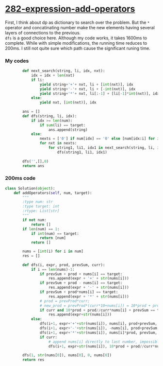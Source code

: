 # [282-expression-add-operators](https://leetcode.com/problems/expression-add-operators/)

First, I think about dp as dictionary to search over the problem. But the `*` operator and concatinating number make the new elements having several layers of connections to the previous.     
`dfs` is a good choice here. Although my code works, it takes 1600ms to complete. While with simple modifications, the running time reduces to 200ms. I still not quite sure which path cause the significant runing time.

### My codes
```python
        def next_search(string, li, idx, nxt):
            idx = idx + len(nxt)
            if li:
                yield string+'+'+ nxt, li + [int(nxt)], idx
                yield string+'-'+ nxt, li + [-int(nxt)], idx
                yield string+'*'+ nxt, li[:-1] + [li[-1]*int(nxt)], idx
            else:
                yield nxt, [int(nxt)], idx
                
        ans = []
        def dfs(string, li, idx):
            if idx >= len(num):
                if sum(li) == target: 
                    ans.append(string)
            else:
                nexts = ['0'] if num[idx] == '0' else [num[idx:i] for i in range(idx+1,len(num)+1)]
                for nxt in nexts:
                    for string1, li1, idx1 in next_search(string, li, idx, nxt):
                        dfs(string1, li1, idx1)
        
        dfs('',[],0)
        return ans
```
### 200ms code
```python
class Solution(object):
    def addOperators(self, num, target):
        """
        :type num: str
        :type target: int
        :rtype: List[str]
        """
        if not num:
            return []
        if len(num) == 1:
            if int(num) == target:
                return [num]
            return []

        nums = [int(i) for i in num]
        res = []
        
        def dfs(i, expr, prod, prevSum, curr):
            if i == len(nums)-1:
                if prevSum + prod + nums[i] == target:
                    res.append(expr + '+' + str(nums[i]))
                if prevSum + prod - nums[i] == target:
                    res.append(expr + '-' + str(nums[i]))
                if prevSum + prod*nums[i] == target:
                    res.append(expr + '*' + str(nums[i]))
                # prod = prevProd*curr; 
                # new_prod = prevProd*(curr*10+nums[i]) = 10*prod + prod//curr*nums[i]
                if curr and 10*prod + prod//curr*nums[i] + prevSum == target:
                    res.append(expr+str(nums[i]))
            else:
                dfs(i+1, expr+'+'+str(nums[i]), nums[i], prod+prevSum, nums[i])
                dfs(i+1, expr+'-'+str(nums[i]), -nums[i], prod+prevSum, nums[i])
                dfs(i+1, expr+'*'+str(nums[i]), nums[i]*prod, prevSum, nums[i])
                if curr:
                    # append nums[i] directly to last number, impossible when last number is 0
                    dfs(i+1, expr+str(nums[i]), 10*prod + prod//curr*nums[i], prevSum, 10*curr+nums[i])
        
        dfs(1, str(nums[0]), nums[0], 0, nums[0])
        return res
```

